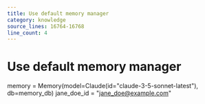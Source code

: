 ```yaml
---
title: Use default memory manager
category: knowledge
source_lines: 16764-16768
line_count: 4
---
```


# Use default memory manager
memory = Memory(model=Claude(id="claude-3-5-sonnet-latest"), db=memory_db)
jane_doe_id = "jane_doe@example.com"

